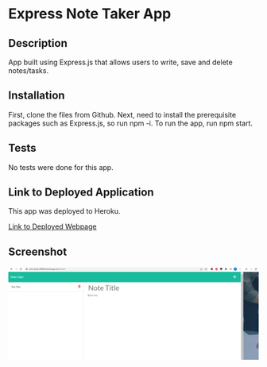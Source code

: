 # Express Note Taker App

## Description

App built using Express.js that allows users to write, save and delete notes/tasks. 


## Installation

First, clone the files from Github. Next, need to install the prerequisite packages such as Express.js, so run npm -i. To run the app, run npm start. 

## Tests

No tests were done for this app.

## Link to Deployed Application

This app was deployed to Heroku. 

[Link to Deployed Webpage](https://calm-peak-08000.herokuapp.com/notes)

## Screenshot
![Screenshot](https://github.com/llting592/Express-Note-Taker-App/blob/main/demo.png)

 

